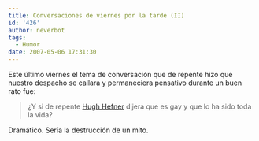 ```yaml
---
title: Conversaciones de viernes por la tarde (II)
id: '426'
author: neverbot
tags:
  - Humor
date: 2007-05-06 17:31:30
---
```


Este último viernes el tema de conversación que de repente hizo que nuestro despacho se callara y permaneciera pensativo durante un buen rato fue:

> ¿Y si de repente [Hugh Hefner](http://en.wikipedia.org/wiki/Hugh_Hefner) dijera que es gay y que lo ha sido toda la vida?

Dramático. Sería la destrucción de un mito.